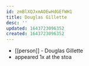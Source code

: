 ```yaml
---
id: zmBlXQJxmAOEwHdGEfWH1
title: Douglas Gillette
desc: ''
updated: 1643723096352
created: 1643723096352
---
```



- [[person]] - Douglas Gillette
- appeared 1x at the stoa
